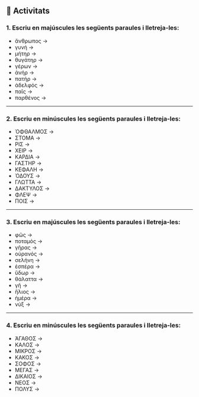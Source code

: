 ## 📝 Activitats

### 1. Escriu en majúscules les següents paraules i lletreja-les:

- ἄνθρωπος →  
- γυνή →  
- μήτηρ →  
- θυγάτηρ →  
- γέρων →  
- ἀνήρ →  
- πατήρ →  
- ἀδελφός →  
- παῖς →  
- παρθένος →  

---

### 2. Escriu en minúscules les següents paraules i lletreja-les:

- ὈΦΘΑΛΜΟΣ →  
- ΣΤΟΜΑ →  
- ΡΙΣ →  
- ΧΕΙΡ →  
- ΚΑΡΔΙΑ →  
- ΓΑΣΤΗΡ →  
- ΚΕΦΑΛΗ →  
- ὈΔΟΥΣ →  
- ΓΛΩΤΤΑ →  
- ΔΑΚΤΥΛΟΣ →  
- ΦΛΕΨ →  
- ΠΟΙΣ →  

---

### 3. Escriu en majúscules les següents paraules i lletreja-les:

- φῶς →  
- ποταμός →  
- γῆρας →  
- οὐρανός →  
- σελήνη →  
- ἑσπέρα →  
- ὕδωρ →  
- θάλαττα →  
- γῆ →  
- ἥλιος →  
- ἡμέρα →  
- νύξ →  

---

### 4. Escriu en minúscules les següents paraules i lletreja-les:

- ἈΓΑΘΟΣ →  
- ΚΑΛΟΣ →  
- ΜΙΚΡΟΣ →  
- ΚΑΚΟΣ →  
- ΣΟΦΟΣ →  
- ΜΕΓΑΣ →  
- ΔΙΚΑΙΟΣ →  
- ΝΕΟΣ →  
- ΠΟΛΥΣ →  
